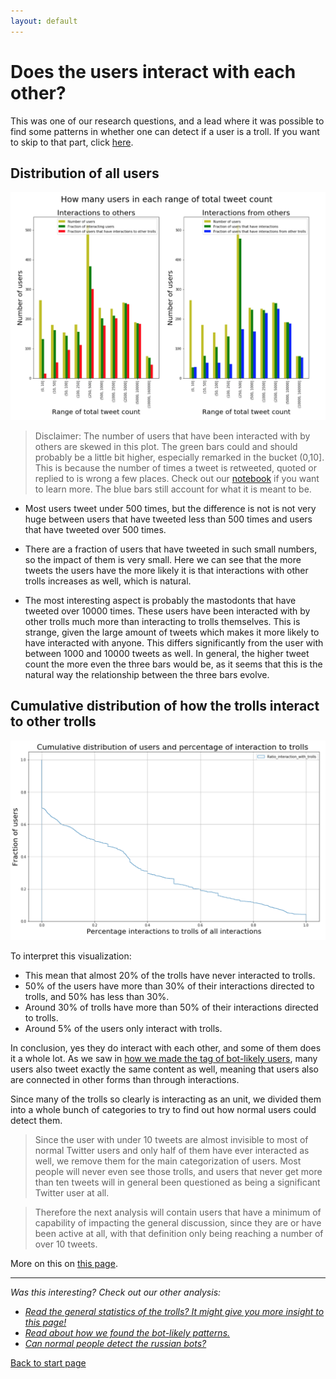 ```yaml
---
layout: default
---
```


# Does the users interact with each other?

This was one of our research questions, and a lead where it was possible to find some patterns in whether one can detect if a user is a troll.
If you want to skip to that part, click [here](./userdetect.html).

## Distribution of all users

![DIstribution of the users that interact and have interactions](/interacting/allusersdistributionmain.png)

> Disclaimer: The number of users that have been interacted with by others are skewed in this plot. The green bars could and should probably be a little bit higher, especially remarked in the bucket (0,10]. This is because the number of times a tweet is retweeted, quoted or replied to is wrong a few places. Check out our [notebook](link) if you want to learn more. The blue bars still account for what it is meant to be.


- Most users tweet under 500 times, but the difference is not is not very huge between users that have tweeted less than 500 times and users that have tweeted over 500 times.

- There are a fraction of users that have tweeted in such small numbers, so the impact of them is very small. Here we can see that the more tweets the users have the more likely it is that interactions with other trolls increases as well, which is natural. 

- The most interesting aspect is probably the mastodonts that have tweeted over 10000 times. These users have been interacted with by other trolls much more than interacting to trolls themselves. This is strange, given the large amount of tweets which makes it more likely to have interacted with anyone. This differs significantly from the user with between 1000 and 10000 tweets as well. In general, the higher tweet count the more even the three bars would be, as it seems that this is the natural way the relationship between the three bars evolve.

## Cumulative distribution of how the trolls interact to other trolls

![Cumulative distribution](/interacting/cumulativeinteracting.png)

To interpret this visualization:
- This mean that almost 20% of the trolls have never interacted to trolls.
- 50% of the users have more than 30% of their interactions directed to trolls, and 50% has less than 30%.
- Around 30% of trolls have more than 50% of their interactions directed to trolls.
- Around 5% of the users only interact with trolls.

In conclusion, yes they do interact with each other, and some of them does it a whole lot. As we saw in [how we made the tag of bot-likely users](./botdeciding.html), many users also tweet exactly the same content as well, meaning that users also are connected in other forms than through interactions.

Since many of the trolls so clearly is interacting as an unit, we divided them into a whole bunch of categories to try to find out how normal users could detect them.

> Since the user with under 10 tweets are almost invisible to most of normal Twitter users and only half of them have ever interacted as well, we remove them for the main categorization of users. Most people will never even see those trolls, and users that never get more than ten tweets will in general been questioned as being a significant Twitter user at all.

> Therefore the next analysis will contain users that have a minimum of capability of impacting the general discussion, since they are or have been active at all, with that definition only being reaching a number of over 10 tweets.

More on this on [this page](./userdetect.html).

***
*Was this interesting? Check out our other analysis:*


- *[Read the general statistics of the trolls? It might give you more insight to this page!](./generalstats.html)*
- *[Read about how we found the bot-likely patterns.](./botdeciding.html)*
- *[Can normal people detect the russian bots?](./userdetect.html)*

[Back to start page](./)
